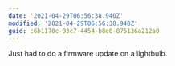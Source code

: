 ```yaml
---
date: '2021-04-29T06:56:38.940Z'
modified: '2021-04-29T06:56:38.940Z'
guid: c6b1170c-93c7-4454-b8e0-875136a212a0
---
```

Just had to do a firmware update on a lightbulb. 
